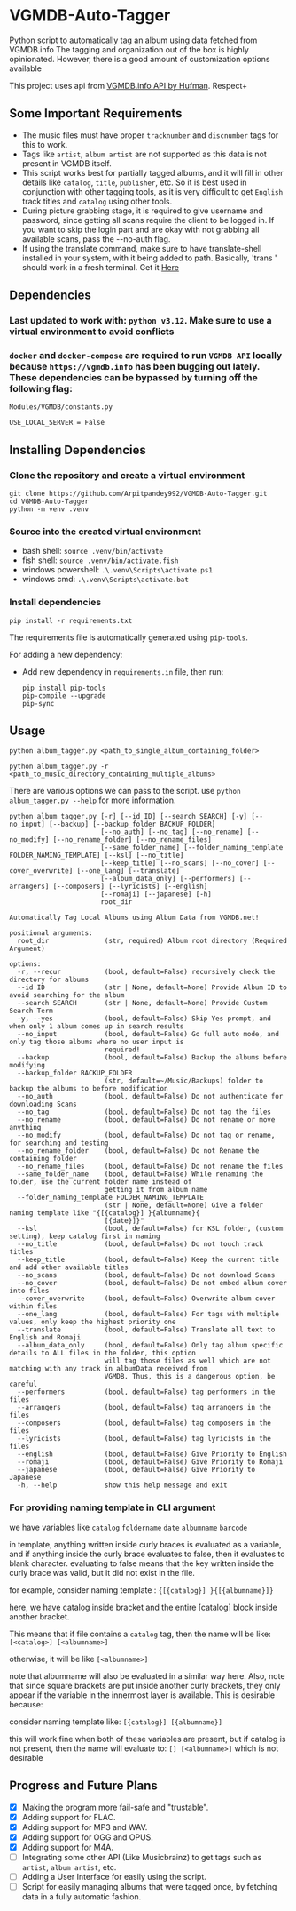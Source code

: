 # VGMDB-Auto-Tagger

Python script to automatically tag an album using data fetched from VGMDB.info
The tagging and organization out of the box is highly opinionated. However, there is a good amount of customization options available

This project uses api from [VGMDB.info API by Hufman](https://github.com/hufman/vgmdb). Respect+

## Some Important Requirements

- The music files must have proper `tracknumber` and `discnumber` tags for this to work.
- Tags like `artist`, `album artist` are not supported as this data is not present in VGMDB itself.
- This script works best for partially tagged albums, and it will fill in other details like `catalog`, `title`, `publisher`, etc. So it is best used in conjunction with other tagging tools, as it is very difficult to get `English` track titles and `catalog` using other tools.
- During picture grabbing stage, it is required to give username and password, since getting all scans require the client to be logged in. If you want to skip the login part and are okay with not grabbing all available scans, pass the --no-auth flag.
- If using the translate command, make sure to have translate-shell installed in your system, with it being added to path. Basically, 'trans <text>' should work in a fresh terminal. Get it <a href="https://github.com/soimort/translate-shell">Here</a>

## Dependencies

### Last updated to work with: `python v3.12`. Make sure to use a virtual environment to avoid conflicts

### `docker` and `docker-compose` are required to run `VGMDB API` locally because `https://vgmdb.info` has been bugging out lately. These dependencies can be bypassed by turning off the following flag:

`Modules/VGMDB/constants.py`

```
USE_LOCAL_SERVER = False
```

## Installing Dependencies

### Clone the repository and create a virtual environment

```
git clone https://github.com/Arpitpandey992/VGMDB-Auto-Tagger.git
cd VGMDB-Auto-Tagger
python -m venv .venv
```

### Source into the created virtual environment

- bash shell: `source .venv/bin/activate`
- fish shell: `source .venv/bin/activate.fish`
- windows powershell: `.\.venv\Scripts\activate.ps1`
- windows cmd: `.\.venv\Scripts\activate.bat`

### Install dependencies

`pip install -r requirements.txt`

The requirements file is automatically generated using `pip-tools`.

For adding a new dependency:

- Add new dependency in `requirements.in` file, then run:
  ```
  pip install pip-tools
  pip-compile --upgrade
  pip-sync
  ```

## Usage

`python album_tagger.py <path_to_single_album_containing_folder>`

`python album_tagger.py -r <path_to_music_directory_containing_multiple_albums>`

There are various options we can pass to the script. use `python album_tagger.py --help` for more information.

```
python album_tagger.py [-r] [--id ID] [--search SEARCH] [-y] [--no_input] [--backup] [--backup_folder BACKUP_FOLDER]
                       [--no_auth] [--no_tag] [--no_rename] [--no_modify] [--no_rename_folder] [--no_rename_files]
                       [--same_folder_name] [--folder_naming_template FOLDER_NAMING_TEMPLATE] [--ksl] [--no_title]
                       [--keep_title] [--no_scans] [--no_cover] [--cover_overwrite] [--one_lang] [--translate]
                       [--album_data_only] [--performers] [--arrangers] [--composers] [--lyricists] [--english]
                       [--romaji] [--japanese] [-h]
                       root_dir

Automatically Tag Local Albums using Album Data from VGMDB.net!

positional arguments:
  root_dir              (str, required) Album root directory (Required Argument)

options:
  -r, --recur           (bool, default=False) recursively check the directory for albums
  --id ID               (str | None, default=None) Provide Album ID to avoid searching for the album
  --search SEARCH       (str | None, default=None) Provide Custom Search Term
  -y, --yes             (bool, default=False) Skip Yes prompt, and when only 1 album comes up in search results
  --no_input            (bool, default=False) Go full auto mode, and only tag those albums where no user input is
                        required!
  --backup              (bool, default=False) Backup the albums before modifying
  --backup_folder BACKUP_FOLDER
                        (str, default=~/Music/Backups) folder to backup the albums to before modification
  --no_auth             (bool, default=False) Do not authenticate for downloading Scans
  --no_tag              (bool, default=False) Do not tag the files
  --no_rename           (bool, default=False) Do not rename or move anything
  --no_modify           (bool, default=False) Do not tag or rename, for searching and testing
  --no_rename_folder    (bool, default=False) Do not Rename the containing folder
  --no_rename_files     (bool, default=False) Do not rename the files
  --same_folder_name    (bool, default=False) While renaming the folder, use the current folder name instead of
                        getting it from album name
  --folder_naming_template FOLDER_NAMING_TEMPLATE
                        (str | None, default=None) Give a folder naming template like "{[{catalog}] }{albumname}{
                        [{date}]}"
  --ksl                 (bool, default=False) for KSL folder, (custom setting), keep catalog first in naming
  --no_title            (bool, default=False) Do not touch track titles
  --keep_title          (bool, default=False) Keep the current title and add other available titles
  --no_scans            (bool, default=False) Do not download Scans
  --no_cover            (bool, default=False) Do not embed album cover into files
  --cover_overwrite     (bool, default=False) Overwrite album cover within files
  --one_lang            (bool, default=False) For tags with multiple values, only keep the highest priority one
  --translate           (bool, default=False) Translate all text to English and Romaji
  --album_data_only     (bool, default=False) Only tag album specific details to ALL files in the folder, this option
                        will tag those files as well which are not matching with any track in albumData received from
                        VGMDB. Thus, this is a dangerous option, be careful
  --performers          (bool, default=False) tag performers in the files
  --arrangers           (bool, default=False) tag arrangers in the files
  --composers           (bool, default=False) tag composers in the files
  --lyricists           (bool, default=False) tag lyricists in the files
  --english             (bool, default=False) Give Priority to English
  --romaji              (bool, default=False) Give Priority to Romaji
  --japanese            (bool, default=False) Give Priority to Japanese
  -h, --help            show this help message and exit
```

### For providing naming template in CLI argument

we have variables like `catalog` `foldername` `date` `albumname` `barcode`

in template, anything written inside curly braces is evaluated as a variable, and if anything inside the curly brace evaluates to false, then it evaluates to blank character.
evaluating to false means that the key written inside the curly brace was valid, but it did not exist in the file.

for example, consider naming template : `{[{catalog}] }{[{albumname}]}`

here, we have catalog inside bracket and the entire [catalog] block inside another bracket.

This means that if file contains a `catalog` tag, then the name will be like: `[<catalog>] [<albumname>]`

otherwise, it will be like `[<albumname>]`

note that albumname will also be evaluated in a similar way here. Also, note that since square brackets are put inside another curly brackets, they only appear if the variable in the innermost layer is available. This is desirable because:

consider naming template like: `[{catalog}] [{albumname}]`

this will work fine when both of these variables are present, but if catalog is not present, then the name will evaluate to: `[] [<albumname>]` which is not desirable

## Progress and Future Plans

- [x] Making the program more fail-safe and "trustable".
- [x] Adding support for FLAC.
- [x] Adding support for MP3 and WAV.
- [x] Adding support for OGG and OPUS.
- [x] Adding support for M4A.
- [ ] Integrating some other API (Like Musicbrainz) to get tags such as `artist`, `album artist`, etc.
- [ ] Adding a User Interface for easily using the script.
- [ ] Script for easily managing albums that were tagged once, by fetching data in a fully automatic fashion.

